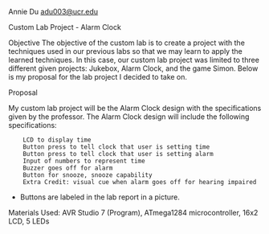 Annie Du
adu003@ucr.edu

Custom Lab Project - Alarm Clock

Objective
	The objective of the custom lab is to create a project with the techniques used in our previous labs so that we may learn to apply the learned techniques. In this case, our custom lab project was limited to three different given projects: Jukebox, Alarm Clock, and the game Simon. Below is my proposal for the lab project I decided to take on.

Proposal

My custom lab project will be the Alarm Clock design with the specifications given by the professor. The Alarm Clock design will include the following specifications:

		LCD to display time
		Button press to tell clock that user is setting time
		Button press to tell clock that user is setting alarm 
		Input of numbers to represent time
		Buzzer goes off for alarm
		Button for snooze, snooze capability
		Extra Credit: visual cue when alarm goes off for hearing impaired 
		
    
* Buttons are labeled in the lab report in a picture. 
    
Materials Used: AVR Studio 7 (Program), ATmega1284 microcontroller, 16x2 LCD, 5 LEDs
